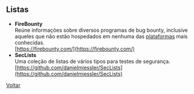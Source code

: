 ## Listas

- **FireBounty**  
  Reúne informações sobre diversos programas de bug bounty, inclusive aqueles que não estão hospedados em nenhuma das [plataformas](./plataformas/) mais conhecidas.  
  [https://firebounty.com/](https://firebounty.com/)
- **SecLists**  
  Uma coleção de listas de vários tipos para testes de segurança.  
  [https://github.com/danielmiessler/SecLists](https://github.com/danielmiessler/SecLists)

[Voltar](./)